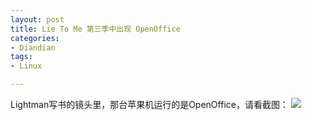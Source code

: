 ```yaml
---
layout: post
title: Lie To Me 第三季中出现 OpenOffice
categories:
- Diandian
tags:
- Linux

---
```

Lightman写书的镜头里，那台苹果机运行的是OpenOffice，请看截图：
<img src="http://m3.img.srcdd.com/farm5/d/2012/0627/10/DEBC3FCA2A2C965650A7661CD76C42FB_B500_900_500_282.PNG" />
<br />